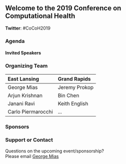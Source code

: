 ## Welcome to the 2019 Conference on Computational Health
**Twitter**: #CoCoH2019

### Agenda

#### Invited Speakers


### Organizing Team
| **East Lansing** | **Grand Rapids** |
|:------------- |:------------- |
| George Mias | Jeremy Prokop  |
| Arjun Krishnan | Bin Chen |
| Janani Ravi | Keith English |
| Carlo Piermarocchi | ... |

### Sponsors


### Support or Contact

Questions on the upcoming event/sponsorship? <br>
Please email [George Mias](mailto:gmias@msu.edu)
